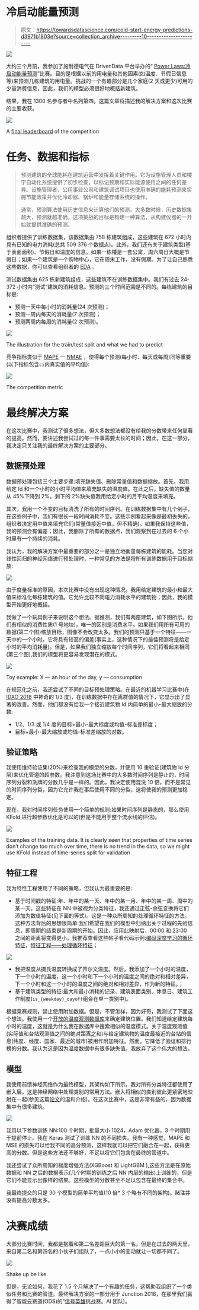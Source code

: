 # 冷启动能量预测

> 原文：<https://towardsdatascience.com/cold-start-energy-predictions-d3971b1803e?source=collection_archive---------10----------------------->

![](img/f6466259761804eec9a178a2a78145ce.png)

大约三个月前，我参加了施耐德电气在 DrivenData 平台举办的“ [Power Laws:冷启动能量预测](https://www.drivendata.org/competitions/55/schneider-cold-start/)”比赛。目的是根据以前的用电量和其他因素(如温度、节假日信息等)来预测几栋建筑的用电量。挑战的一个有趣部分是几个家庭(2 天或更少)可用的少量消费信息，因此，我们的模型必须很好地概括新建筑。

结果，我在 1300 名参与者中名列第四。这篇文章将描述我的解决方案和这次比赛的主要收获。

![](img/cea3fa20ec925df957195faf7bf8bdf8.png)

A [final leaderboard](https://www.drivendata.org/competitions/55/schneider-cold-start/leaderboard/) of the competition

# 任务、数据和指标

> 预测建筑的全球能耗在建筑运营中发挥着关键作用。它为设施管理人员和楼宇自动化系统提供了初步检查，以标记预期和实际能源使用之间的任何差异。设施管理者、公用事业公司和建筑调试项目也使用准确的能耗预测来实施节能政策并优化冷却器、锅炉和能量存储系统的操作。
> 
> 通常，预测算法使用历史信息来计算他们的预测。大多数时候，历史数据集越大，预测就越准确。这项挑战的目标是构建一种算法，从构建仪器的一开始就提供准确的预测。

组织者提供了训练数据集，该数据集由 758 栋建筑组成，这些建筑在 672 小时内具有已知的电力消耗(总共 509 376 个数据点)。此外，我们还有关于建筑类型(基于表面面积)、节假日和温度的信息。如果一栋楼是一套公寓，周六周日大概是节假日；如果一个建筑是一个购物中心，它在周末工作，没有假期。为了让自己熟悉这些数据，你可以查看组织者的 [EDA](http://drivendata.co/blog/benchmark-cold-start-lstm-deep-learning/) 。

测试数据集由 625 栋新建筑组成，这些建筑不在训练数据集中。我们有过去 24-372 小时内“测试”建筑的消耗信息。预测的三个时间范围是不同的。每栋建筑的目标是:

*   预测一天中每小时的消耗量(24 次预测)；
*   预测一周内每天的消耗量(7 次预测)；
*   预测两周内每周的消耗量(2 次预测)。

![](img/21b6a18adc3d536ca7636a028434b63a.png)

The illustration for the train/test split and what we had to predict

竞争指标类似于 [MAPE](https://en.wikipedia.org/wiki/Mean_absolute_percentage_error) — [NMAE](https://www.drivendata.org/competitions/55/schneider-cold-start/page/111/#metric) ，使得每个预测(每小时、每天或每周)同等重要(以下指标包含`ci`内真实值的平均值):

![](img/8e1e4779fb2352a457cb183316b44566.png)

The competition metric

# 最终解决方案

在这次比赛中，我测试了很多想法，但大多数想法都没有给我的分数带来任何显著的提高。然而，要讲述我尝试过的每一件事需要太长的时间；因此，在这一部分，我决定只关注我的最终解决方案的主要部分。

## 数据预处理

数据预处理包括三个主要步骤:填充缺失值、删除常量值和数据缩放。首先，我用给定 Id 和一个小时的小时平均值来填充缺失的温度值。在此之后，缺失值的数量从 45%下降到 2%。剩下的 2%缺失值我用给定小时的月平均温度来填充。

其次，我用一个不变的目标清洗了所有的时间序列。在训练数据集中有几个例子，在这些例子中，我们有很长一段时间消耗不变。这些示例看起来像是最初丢失的，组织者决定用中值来填充它们(常量值接近中值，但不精确)。如果我保持这些值，我的预测会有偏差；因此，我删除了所有的数据点，我们观察到在过去的 6 个小时里有一个持续的消耗。

我认为，我的解决方案中最重要的部分之一是独立地衡量每栋建筑的能耗。当您对线性回归的神经网络进行预处理时，一种常见的方法是将所有训练数据用于目标缩放:

![](img/4af6bc4e1ae34c998afc3cf0fc2058b5.png)

由于度量标准的原因，本次比赛中没有出现这种情况。我用给定建筑的最小和最大值来标准化每栋建筑的值。它允许比较不同电力消耗水平的建筑物；因此，我的模型开始更好地概括。

我做了一个玩具例子来说明这个想法。据推测，我们有两座建筑，如下图所示。他们有相似的消费性质(1 号地块)，唯一的区别是消费水平。如果我们用所有可用的数据(第二个图)缩放目标，图像不会改变太多。我们的预测只基于一个特征——一天中的一个小时。它将具有较高的偏差(事实上，这种情况下的最佳预测将是给定小时的平均消耗量)。但是，如果我们独立缩放每个时间序列，它们将看起来相同(第三个图),我们的模型将更容易发现潜在的模式。

![](img/afdeb7b9ca53862db3627c64fb728c53.png)

Toy example: X — an hour of the day, y — consumption

在规范化之前，我还尝试了不同的目标预处理策略。在最近的机器学习比赛中(在 [IDAO 2018](https://idao.world/) 中神奇的 1/3 度)，在训练数据中存在离群值的情况下，它显示出了显著的改善。然而，他们都没有给我一个接近建筑物 Id 内简单的最小-最大缩放的分数:

*   1/2、1/3 或 1/4 度的目标+最小-最大标度或均值-标准差标度；
*   目标+最小-最大缩放或均值-标准差缩放的对数。

## 验证策略

我使用维持验证集(20%)来检查我的模型的分数，并使用 10 重验证(建筑物 Id 分层)来优化管道的超参数。我注意到这场比赛中的大多数时间序列是静止的，时间序列分裂和洗牌的分数几乎是一样的。因此，我决定使用混洗 10 倍，而不是常见的时间序列分裂，因为它允许我在事后使用不同的分裂，这将使我的预测更加稳定。

现在，我对时间序列任务使用一个简单的规则:如果时间序列是静态的，那么使用 KFold 进行超参数优化是可以的(但是不能用于整个流水线的评估)。

![](img/70802bc0b3f3bf7135d33431e3f6914a.png)

Examples of the training data. It is clearly seen that properties of time series don’t change too much over time, there is no trend in the data, so we might use KFold instead of time-series split for validation

## 特征工程

我为特性工程使用了不同的策略，但我认为最重要的是:

*   基于时间戳的特征:年、年中的某一天、年中的某一月、年中的某一周、周中的某一天。这些特征在 NN 中被视为分类特征，我还通过正弦-余弦变换将它们添加为数值特征(见下面的等式)。这是一种众所周知的处理循环特征的方法。这种方法背后的思想很简单:我们希望在我们的模型中归纳出关于过程的先验信息，即周期的结束是新周期的开始。因此，应用此映射后，00:00 和 23:00 之间的距离将变得更小。我推荐查看这些帖子看代码示例:[编码深度学习的循环特征](https://www.kaggle.com/avanwyk/encoding-cyclical-features-for-deep-learning)，[特征工程——处理循环特征](http://blog.davidkaleko.com/feature-engineering-cyclical-features.html)；

![](img/e6edbc21689f37775b69d76a6f6c0095.png)

*   我把温度从摄氏温度转换成了开尔文温度。然后，我添加了一个小时的温度，下一个小时的温度，这一个小时和下一个小时的温度之间的绝对和相对差异，下一个小时和这一个小时的温度之间的绝对和相对差异，作为新的特征。；
*   基于建筑类型的特征:最大和最小消耗的记录、建筑表面类别、休息日、建筑工作制度(`is_{weekday}_dayoff`组合在单一类别中)。

根据竞赛规则，禁止使用附加数据。但是，不管怎样，因为好奇，我测试了下面这个想法。我使用一个[开放的温度观测数据库](https://www.kaggle.com/noaa/ghcn-d)来确定建筑位置。我们知道给定建筑每小时的温度，这就是为什么我在数据库中搜索相似的温度模式。关于温度观测值(实际值和台站观测值之间的绝对距离之和)与给定建筑物的温度最接近的台站的信息(纬度、经度、国家、最近的城市)被用作附加特征。然而，它降低了验证和排行榜的分数。我认为这是因为温度数据中有很多缺失值。我放弃了这个伟大的想法。

## 模型

我使用前馈神经网络作为最终模型，其架构如下所示。我对所有分类特征都使用了嵌入层。这是神经网络中处理类别的常用方法。嵌入将相似的类别彼此更紧密地映射在一起(参见这篇[论文](https://arxiv.org/abs/1604.06737)的温和介绍)。在这次比赛中，这是非常有益的，因为数据集中有很多建筑。

![](img/ce957faa62b9c004cfa010c4ce75f25c.png)

我用以下参数训练 NN:100 个时期，批量大小 1024，Adam 优化器，3 个时期用于提前停止。我在 Keras 测试了训练 NN 的不同损失。我有一种感觉，MAPE 和 MSE 的损失可以给我不同的高分预测，这样我就可以把它们融合在一起，获得更高的分数。但是这些方法还不够好，不足以将它们包含在最终的管道中。

我还尝试了众所周知的梯度增强方法(XGBoost 和 LightGBM ),这些方法是在原始数据和 NN 之后的数据表示(几个时期的训练之后 NN 内层的输出)上训练的，但是它们不能显示出像样的结果。这些模型的分数甚至不足以包含在最终的集合中。

我最终提交的只是 30 个模型的简单平均值(10 倍* 3 个略有不同的架构)。赌注并没有提高分数太多。

# 决赛成绩

大部分比赛时间，我都是抱着和第二名差距巨大的第一名。但是在过去的两天里，来自第二名和第四名的小伙子们组队了，一点小小的变动就让一切都不同了。

![](img/1fcafb939195fb4e29c5660a8ed83b16.png)

Shake up be like

但是，无论如何，我花了 1.5 个月解决了一个有趣的任务，这帮助我组织了一个类似任务和比赛的管道。最终解决方案的一部分用于 Junction 2018，在那里我们赢得了智能云赛道(ODS)的“[信号英雄](https://live.hackjunction.com/winners/)挑战赛。AI 团队)。